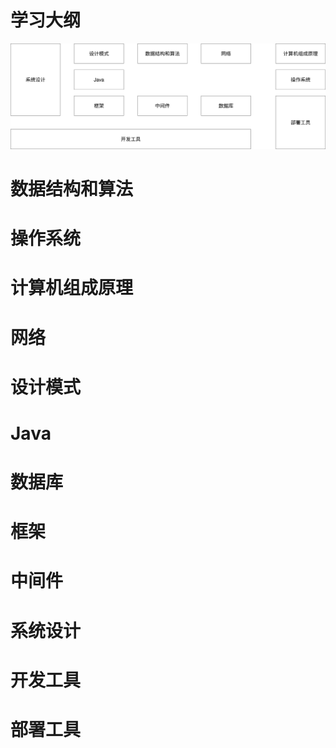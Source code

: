# 学习大纲

![学习大纲](_media/学习大纲.svg)

# 数据结构和算法
# 操作系统
# 计算机组成原理
# 网络

# 设计模式
# Java
# 数据库
# 框架
# 中间件

# 系统设计

# 开发工具
# 部署工具